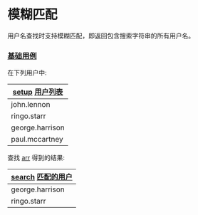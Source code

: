 # 模糊匹配

用户名查找时支持模糊匹配，即返回包含搜索字符串的所有用户名。

### [基础用例](- "beatles")

在下列用户中:

| [setup][] [用户列表][user]|
|------------------------------------------|
| john.lennon |
| ringo.starr |
| george.harrison |
| paul.mccartney |

[setup]: - "setUpUser(#username)"
[user]:   - "#username"

查找 [arr](- "#searchString") 得到的结果:

| [search][] [匹配的用户][match]|
|------------------------------------------|
| george.harrison |
| ringo.starr |

[search]: - "c:verify-rows=#username:getSearchResultsFor(#searchString)"
[match]: - "?=#username"